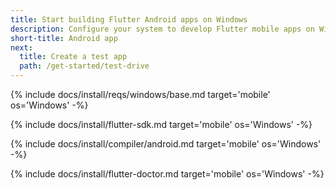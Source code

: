 ```yaml
---
title: Start building Flutter Android apps on Windows
description: Configure your system to develop Flutter mobile apps on Windows.
short-title: Android app
next:
  title: Create a test app
  path: /get-started/test-drive
---
```


{% include docs/install/reqs/windows/base.md target='mobile' os='Windows' -%}

{% include docs/install/flutter-sdk.md target='mobile' os='Windows' -%}

{% include docs/install/compiler/android.md target='mobile' os='Windows' -%}

{% include docs/install/flutter-doctor.md target='mobile' os='Windows' -%}
